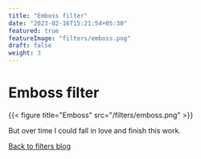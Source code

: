 ```yaml
---
title: "Emboss filter"
date: "2023-02-16T15:21:54+05:30"
featured: true
featureImage: "filters/emboss.png"
draft: false
weight: 3
---
```


# Emboss filter

{{< figure title="Emboss" src="/filters/emboss.png"  >}}

But over time I could fall in love and finish this work.

[Back to filters blog](/blog/filters)
